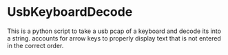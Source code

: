 # UsbKeyboardDecode
This is a python script to take a usb pcap of a keyboard and decode its into
a string. accounts for arrow keys to properly display text that is not entered
in the correct order. 
